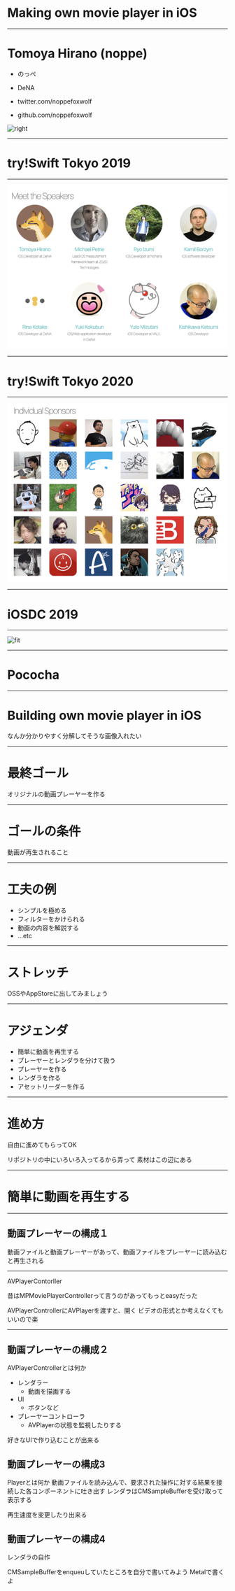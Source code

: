 

# Making own movie player in iOS

---

# Tomoya Hirano (noppe)

- のっぺ

- DeNA

- twitter.com/noppefoxwolf

- github.com/noppefoxwolf

![right]()

---

# try!Swift Tokyo 2019

---

![fit](images/tryswift2019.png)

<!-- 2019はLTをしました -->

---

# try!Swift Tokyo 2020

---

![fit](images/tryswift2020.png)

<!-- 2020では個人スポンサーをしています -->

---

# iOSDC 2019

---

![fit]()

<!-- 整形フィルタの話をしました -->

---

# Pococha

<!-- Pocochaは日本で一番ホットな動画ライブサービスで、チューター２名もPocochaのメンバー -->

---

# Building own movie player in iOS

なんか分かりやすく分解してそうな画像入れたい

---

# 最終ゴール

オリジナルの動画プレーヤーを作る

---

# ゴールの条件

動画が再生されること

<!-- 今日では非常に簡単なこと -->
<!-- 簡単な分いろいろな工夫が出来ます -->

---

# 工夫の例

- シンプルを極める
- フィルターをかけられる
- 動画の内容を解説する
- ...etc

---

# ストレッチ

OSSやAppStoreに出してみましょう

---

# アジェンダ

- 簡単に動画を再生する
- プレーヤーとレンダラを分けて扱う
- プレーヤーを作る
- レンダラを作る
- アセットリーダーを作る

---

# 進め方

自由に進めてもらってOK
<!-- 自由に進めるのが結局一番楽しいから -->
リポジトリの中にいろいろ入ってるから弄って
素材はこの辺にある

---

# 簡単に動画を再生する

---

## 動画プレーヤーの構成１

動画ファイルと動画プレーヤーがあって、動画ファイルをプレーヤーに読み込むと再生される

---

AVPlayerContorller

昔はMPMoviePlayerControllerって言うのがあってもっとeasyだった

AVPlayerControllerにAVPlayerを渡すと、開く
ビデオの形式とか考えなくてもいいので楽

---

## 動画プレーヤーの構成２

AVPlayerControllerとは何か

- レンダラー
    - 動画を描画する
- UI
    - ボタンなど
- プレーヤーコントローラ
    - AVPlayerの状態を監視したりする

好きなUIで作り込むことが出来る

## 動画プレーヤーの構成3

Playerとは何か
動画ファイルを読み込んで、要求された操作に対する結果を接続した各コンポーネントに吐き出す
レンダラはCMSampleBufferを受け取って表示する

再生速度を変更したり出来る

## 動画プレーヤーの構成4

レンダラの自作

CMSampleBufferをenqueuしていたところを自分で書いてみよう
Metalで書くよ
